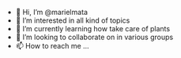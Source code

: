 - 👋 Hi, I’m @marielmata
- 👀 I’m interested in all kind of topics 
- 🌱 I’m currently learning how take care of plants 
- 💞️ I’m looking to collaborate on in various groups
- 📫 How to reach me ...

<!---
marielmata/marielmata is a ✨ special ✨ repository because its `README.md` (this file) appears on your GitHub profile.
You can click the Preview link to take a look at your changes.
--->
